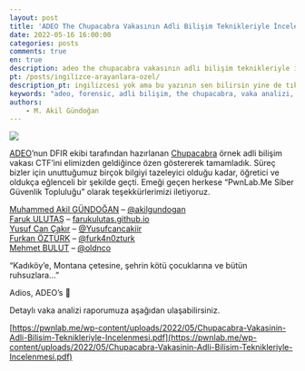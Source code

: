 ```yaml
---
layout: post
title: 'ADEO The Chupacabra Vakasının Adli Bilişim Teknikleriyle İncelenmesi'
date: 2022-05-16 16:00:00
categories: posts
comments: true
en: true
description: adeo the chupacabra vakasının adli bilişim teknikleriyle incelenmesi
pt: /posts/ingilizce-arayanlara-ozel/
description_pt: ingilizcesi yok ama bu yazının sen bilirsin yine de tıkla inanmıyorsan
keywords: "adeo, forensic, adli bilişim, the chupacabra, vaka analizi, ctf, writeup, rapor, incident response, volatility, e01, inceleme"
authors:
    - M. Akil Gündoğan
---
```


![](https://pwnlab.me/wp-content/uploads/2022/05/Chupacabra-300x300.png)

[ADEO](https://adeo.com.tr/en/homepage/)’nun DFIR ekibi tarafından hazırlanan [Chupacabra](https://github.com/ADEOSec/Digital-Forensic-Training) örnek adli bilişim vakası CTF’ini elimizden geldiğince özen göstererek tamamladık. Süreç bizler için unuttuğumuz birçok bilgiyi tazeleyici olduğu kadar, öğretici ve oldukça eğlenceli bir şekilde geçti. Emeği geçen herkese “PwnLab.Me Siber Güvenlik Topluluğu” olarak teşekkürlerimizi iletiyoruz.

[Muhammed Akil GÜNDOĞAN](https://www.linkedin.com/in/akilgundogan/) – [@akilgundogan](https://twitter.com/akilgundogan)   
[Faruk ULUTAŞ](https://www.linkedin.com/in/farukulutas/) – [farukulutas.github.io](https://farukulutas.github.io/)  
[Yusuf Can Çakır](https://www.linkedin.com/in/yusufcancakir212/) – [@Yusufcancakiir](https://twitter.com/Yusufcancakiir)   
[Furkan ÖZTÜRK](https://www.linkedin.com/in/furkannozturk/) – [@furk4n0zturk](https://twitter.com/furk4n0zturk)  
[Mehmet BULUT](https://www.linkedin.com/in/bulutmehmet/) – [@oldnco](https://twitter.com/oldnco)

“Kadıköy’e, Montana çetesine, şehrin kötü çocuklarına ve bütün ruhsuzlara…”

Adios, ADEO’s 🙂

Detaylı vaka analizi raporumuza aşağıdan ulaşabilirsiniz.

[https://pwnlab.me/wp-content/uploads/2022/05/Chupacabra-Vakasinin-Adli-Bilisim-Teknikleriyle-Incelenmesi.pdf](https://pwnlab.me/wp-content/uploads/2022/05/Chupacabra-Vakasinin-Adli-Bilisim-Teknikleriyle-Incelenmesi.pdf)